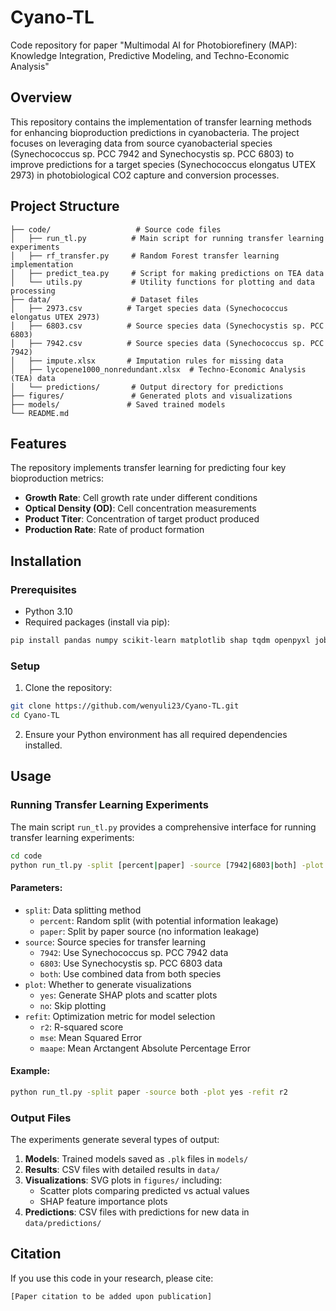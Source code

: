 # Cyano-TL

Code repository for paper "Multimodal AI for Photobiorefinery (MAP): Knowledge Integration, Predictive Modeling, and Techno-Economic Analysis"

## Overview

This repository contains the implementation of transfer learning methods for enhancing bioproduction predictions in cyanobacteria. The project focuses on leveraging data from source cyanobacterial species (Synechococcus sp. PCC 7942 and Synechocystis sp. PCC 6803) to improve predictions for a target species (Synechococcus elongatus UTEX 2973) in photobiological CO2 capture and conversion processes.

## Project Structure

```
├── code/                   # Source code files
│   ├── run_tl.py          # Main script for running transfer learning experiments
│   ├── rf_transfer.py     # Random Forest transfer learning implementation
│   ├── predict_tea.py     # Script for making predictions on TEA data
│   └── utils.py           # Utility functions for plotting and data processing
├── data/                  # Dataset files
│   ├── 2973.csv          # Target species data (Synechococcus elongatus UTEX 2973)
│   ├── 6803.csv          # Source species data (Synechocystis sp. PCC 6803)
│   ├── 7942.csv          # Source species data (Synechococcus sp. PCC 7942)
│   ├── impute.xlsx       # Imputation rules for missing data
│   ├── lycopene1000_nonredundant.xlsx  # Techno-Economic Analysis (TEA) data
│   └── predictions/       # Output directory for predictions
├── figures/               # Generated plots and visualizations
├── models/               # Saved trained models
└── README.md
```

## Features

The repository implements transfer learning for predicting four key bioproduction metrics:
- **Growth Rate**: Cell growth rate under different conditions
- **Optical Density (OD)**: Cell concentration measurements
- **Product Titer**: Concentration of target product produced
- **Production Rate**: Rate of product formation

## Installation

### Prerequisites
- Python 3.10
- Required packages (install via pip):

```bash
pip install pandas numpy scikit-learn matplotlib shap tqdm openpyxl joblib
```

### Setup
1. Clone the repository:
```bash
git clone https://github.com/wenyuli23/Cyano-TL.git
cd Cyano-TL
```

2. Ensure your Python environment has all required dependencies installed.

## Usage

### Running Transfer Learning Experiments

The main script `run_tl.py` provides a comprehensive interface for running transfer learning experiments:

```bash
cd code
python run_tl.py -split [percent|paper] -source [7942|6803|both] -plot [yes|no] -refit [r2|maape|mse]
```

#### Parameters:
- `split`: Data splitting method
  - `percent`: Random split (with potential information leakage)
  - `paper`: Split by paper source (no information leakage)
- `source`: Source species for transfer learning
  - `7942`: Use Synechococcus sp. PCC 7942 data
  - `6803`: Use Synechocystis sp. PCC 6803 data
  - `both`: Use combined data from both species
- `plot`: Whether to generate visualizations
  - `yes`: Generate SHAP plots and scatter plots
  - `no`: Skip plotting
- `refit`: Optimization metric for model selection
  - `r2`: R-squared score
  - `mse`: Mean Squared Error
  - `maape`: Mean Arctangent Absolute Percentage Error

#### Example:
```bash
python run_tl.py -split paper -source both -plot yes -refit r2
```

### Output Files

The experiments generate several types of output:

1. **Models**: Trained models saved as `.plk` files in `models/`
2. **Results**: CSV files with detailed results in `data/`
3. **Visualizations**: SVG plots in `figures/` including:
   - Scatter plots comparing predicted vs actual values
   - SHAP feature importance plots
4. **Predictions**: CSV files with predictions for new data in `data/predictions/`

## Citation

If you use this code in your research, please cite:

```
[Paper citation to be added upon publication]

```

